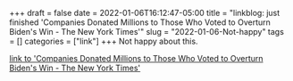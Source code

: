 +++draft = falsedate = 2022-01-06T16:12:47-05:00title = "linkblog: just finished 'Companies Donated Millions to Those Who Voted to Overturn Biden's Win - The New York Times'"slug = "2022-01-06-Not-happy"tags = []categories = ["link"]+++Not happy about this. [link to 'Companies Donated Millions to Those Who Voted to Overturn Biden's Win - The New York Times'](https://www.nytimes.com/2022/01/06/us/politics/congress-corporate-donations-2020-election-overturn.html)